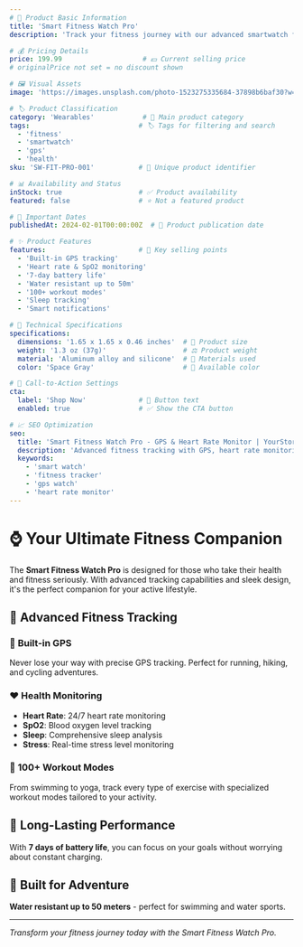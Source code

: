 ```yaml
---
# 📱 Product Basic Information
title: 'Smart Fitness Watch Pro'
description: 'Track your fitness journey with our advanced smartwatch featuring GPS, heart rate monitoring, and 7-day battery life.'

# 💰 Pricing Details
price: 199.99                    # 💵 Current selling price
# originalPrice not set = no discount shown

# 🖼️ Visual Assets
image: 'https://images.unsplash.com/photo-1523275335684-37898b6baf30?w=500&h=500&fit=crop'  # 📸 Main product image

# 🏷️ Product Classification
category: 'Wearables'            # 📂 Main product category
tags:                           # 🏷️ Tags for filtering and search
  - 'fitness'
  - 'smartwatch'
  - 'gps'
  - 'health'
sku: 'SW-FIT-PRO-001'           # 🔢 Unique product identifier

# 📊 Availability and Status
inStock: true                   # ✅ Product availability
featured: false                 # ⭐ Not a featured product

# 📅 Important Dates
publishedAt: 2024-02-01T00:00:00Z  # 📅 Product publication date

# ✨ Product Features
features:                       # 🎯 Key selling points
  - 'Built-in GPS tracking'
  - 'Heart rate & SpO2 monitoring'
  - '7-day battery life'
  - 'Water resistant up to 50m'
  - '100+ workout modes'
  - 'Sleep tracking'
  - 'Smart notifications'

# 🔧 Technical Specifications
specifications:
  dimensions: '1.65 x 1.65 x 0.46 inches'  # 📏 Product size
  weight: '1.3 oz (37g)'                   # ⚖️ Product weight
  material: 'Aluminum alloy and silicone'  # 🧱 Materials used
  color: 'Space Gray'                      # 🎨 Available color

# 🚀 Call-to-Action Settings
cta:
  label: 'Shop Now'             # 🛒 Button text
  enabled: true                 # ✅ Show the CTA button

# 📈 SEO Optimization
seo:
  title: 'Smart Fitness Watch Pro - GPS & Heart Rate Monitor | YourStore'
  description: 'Advanced fitness tracking with GPS, heart rate monitoring, and 7-day battery life. Perfect for athletes and fitness enthusiasts.'
  keywords:
    - 'smart watch'
    - 'fitness tracker'
    - 'gps watch'
    - 'heart rate monitor'
---
```


# ⌚ Your Ultimate Fitness Companion

The **Smart Fitness Watch Pro** is designed for those who take their health and fitness seriously. With advanced tracking capabilities and sleek design, it's the perfect companion for your active lifestyle.

## 🏃 Advanced Fitness Tracking

### 📍 **Built-in GPS**
Never lose your way with precise GPS tracking. Perfect for running, hiking, and cycling adventures.

### ❤️ **Health Monitoring**
- **Heart Rate**: 24/7 heart rate monitoring
- **SpO2**: Blood oxygen level tracking
- **Sleep**: Comprehensive sleep analysis
- **Stress**: Real-time stress level monitoring

### 💪 **100+ Workout Modes**
From swimming to yoga, track every type of exercise with specialized workout modes tailored to your activity.

## 🔋 Long-Lasting Performance

With **7 days of battery life**, you can focus on your goals without worrying about constant charging.

## 🌊 Built for Adventure

**Water resistant up to 50 meters** - perfect for swimming and water sports.

---

*Transform your fitness journey today with the Smart Fitness Watch Pro.*